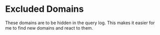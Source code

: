 # Excluded Domains

These domains are to be hidden in the query log. This makes it easier for me to find new domains and react to them.